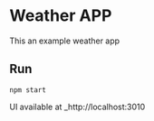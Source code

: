 # Weather APP

This an example weather app


## Run

```
npm start
```
UI available at _http://localhost:3010


